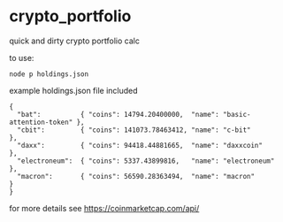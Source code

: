 # crypto_portfolio
quick and dirty crypto portfolio calc

to use:

    node p holdings.json

example holdings.json file included

    {
      "bat":          { "coins": 14794.20400000,  "name": "basic-attention-token" },
      "cbit":         { "coins": 141073.78463412, "name": "c-bit"                 },
      "daxx":         { "coins": 94418.44881665,  "name": "daxxcoin"              },
      "electroneum":  { "coins": 5337.43899816,   "name": "electroneum"           },
      "macron":       { "coins": 56590.28363494,  "name": "macron"                }
    }

for more details see https://coinmarketcap.com/api/ 
